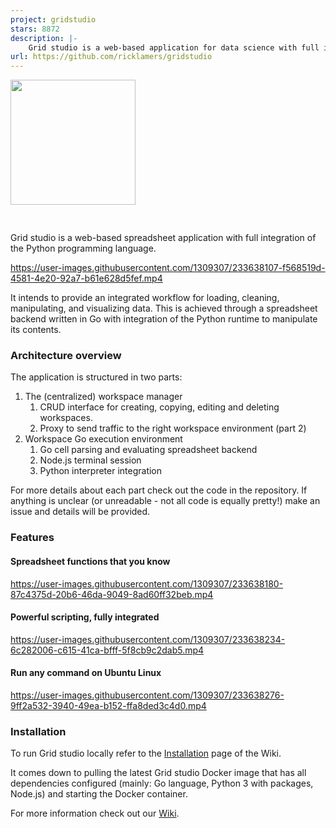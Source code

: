 ```yaml
---
project: gridstudio
stars: 8872
description: |-
    Grid studio is a web-based application for data science with full integration of open source data science frameworks and languages.
url: https://github.com/ricklamers/gridstudio
---
```


<img src='https://github.com/ricklamers/gridstudio/assets/1309307/147b8ffd-8843-4a4a-b42c-e28805e9d3e7' width='200px' style='margin-bottom: 30px;'>

Grid studio is a web-based spreadsheet application with full integration of the Python programming language.


https://user-images.githubusercontent.com/1309307/233638107-f568519d-4581-4e20-92a7-b61e628d5fef.mp4


It intends to provide an integrated workflow for loading, cleaning, manipulating, and visualizing data. This is achieved through a spreadsheet backend written in Go with integration of the Python runtime to manipulate its contents.

### Architecture overview
The application is structured in two parts:

1. The (centralized) workspace manager
    1. CRUD interface for creating, copying, editing and deleting workspaces.
    1. Proxy to send traffic to the right workspace environment (part 2)
1. Workspace Go execution environment
    1. Go cell parsing and evaluating spreadsheet backend
    1. Node.js terminal session
    1. Python interpreter integration

For more details about each part check out the code in the repository. If anything is unclear (or unreadable - not all code is equally pretty!) make an issue and details will be provided.

### Features

#### Spreadsheet functions that you know
https://user-images.githubusercontent.com/1309307/233638180-87c4375d-20b6-46da-9049-8ad60ff32beb.mp4

#### Powerful scripting, fully integrated
https://user-images.githubusercontent.com/1309307/233638234-6c282006-c615-41ca-bfff-5f8cb9c2dab5.mp4

#### Run any command on Ubuntu Linux
https://user-images.githubusercontent.com/1309307/233638276-9ff2a532-3940-49ea-b152-ffa8ded3c4d0.mp4

### Installation
To run Grid studio locally refer to the <a href="https://github.com/ricklamers/gridstudio/wiki/Installation">Installation</a> page of the Wiki.

It comes down to pulling the latest Grid studio Docker image that has all dependencies configured (mainly: Go language, Python 3 with packages, Node.js) and starting the Docker container.

For more information check out our <a href="https://github.com/ricklamers/gridstudio/wiki">Wiki</a>.


